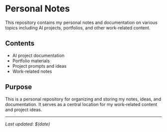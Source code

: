 # Personal Notes

This repository contains my personal notes and documentation on various topics including AI projects, portfolios, and other work-related content.

## Contents

- AI project documentation
- Portfolio materials
- Project prompts and ideas
- Work-related notes

## Purpose

This is a personal repository for organizing and storing my notes, ideas, and documentation. It serves as a central location for my work-related content and project ideas.

---

*Last updated: $(date)*
